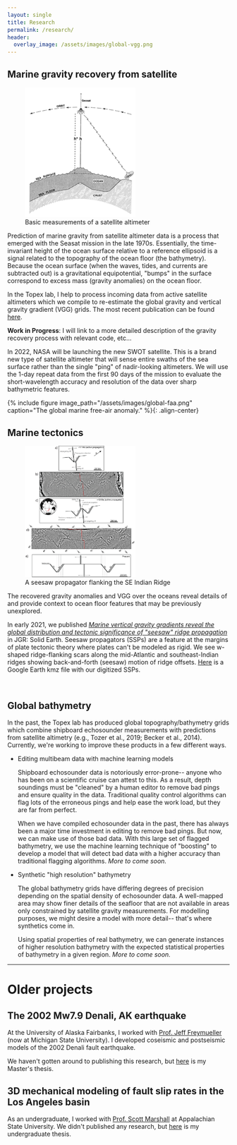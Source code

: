 ```yaml
---
layout: single
title: Research
permalink: /research/
header:
  overlay_image: /assets/images/global-vgg.png
---
```


## Marine gravity recovery from satellite

<figure class="align-right">
  <img src="/assets/images/Sat-altimetry.png" style="width:250px;"/>
  <figcaption>Basic measurements of a satellite altimeter</figcaption>
</figure>

Prediction of marine gravity from satellite altimeter data is a process that emerged with the Seasat mission in the late 1970s. Essentially, the time-invariant height of the ocean surface relative to a reference ellipsoid is a signal related to the topography of the ocean floor (the bathymetry). Because the ocean surface (when the waves, tides, and currents are subtracted out) is a gravitational equipotential, "bumps" in the surface correspond to excess mass (gravity anomalies) on the ocean floor.

In the Topex lab, I help to process incoming data from active satellite altimeters which we compile to re-estimate the global gravity and vertical gravity gradient (VGG) grids. The most recent publication can be found [here](/files/Sandwell_et_al-2019.pdf).

**Work in Progress**: I will link to a more detailed description of the gravity recovery process with relevant code, etc...

In 2022, NASA will be launching the new SWOT satellite. This is a brand new type of satellite altimeter that will sense entire swaths of the sea surface rather than the single "ping" of nadir-looking altimeters. We will use the 1-day repeat data from the first 90 days of the mission to evaluate the short-wavelength accuracy and resolution of the data over sharp bathymetric features.

{% include figure image_path="/assets/images/global-faa.png" caption="The global marine free-air anomaly." %}{: .align-center}

## Marine tectonics
<figure class="align-right">
  <img src="/assets/images/SSPs.png" style="width:250px;"/>
  <figcaption>A seesaw propagator flanking the SE Indian Ridge</figcaption>
</figure>

The recovered gravity anomalies and VGG over the oceans reveal details of and provide context to ocean floor features that may be previously unexplored.

In early 2021, we published [*Marine vertical gravity gradients reveal the global distribution and tectonic significance of "seesaw" ridge propagation*](/files/Harper_et_al-2021.pdf) in JGR: Solid Earth. Seesaw propagators (SSPs) are a feature at the margins of plate tectonic theory where plates can't be modeled as rigid. We see w-shaped ridge-flanking scars along the mid-Atlantic and southeast-Indian ridges showing back-and-forth (seesaw) motion of ridge offsets. [Here](/files/SSPs-ridges.kmz) is a Google Earth kmz file with our digitized SSPs.

<br/>

## Global bathymetry
In the past, the Topex lab has produced global topography/bathymetry grids which combine shipboard echosounder measurements with predictions from satellite altimetry (e.g., Tozer et al., 2019; Becker et al., 2014). Currently, we're working to improve these products in a few different ways.

* Editing multibeam data with machine learning models

  Shipboard echosounder data is notoriously error-prone-- anyone who has been on a scientific cruise can attest to this. As a result, depth soundings must be "cleaned" by a human editor to remove bad pings and ensure quality in the data. Traditional quality control algorithms can flag lots of the erroneous pings and help ease the work load, but they are far from perfect.

  When we have compiled echosounder data in the past, there has always been a major time investment in editing to remove bad pings. But now, we can make use of those bad data. With this large set of flagged bathymetry, we use the machine learning technique of "boosting" to develop a model that will detect bad data with a higher accuracy than traditional flagging algorithms. *More to come soon.*

* Synthetic "high resolution" bathymetry

  The global bathymetry grids have differing degrees of precision depending on the spatial density of echosounder data. A well-mapped area may show finer details of the seafloor that are not available in areas only constrained by satellite gravity measurements. For modelling purposes, we might desire a model with more detail-- that's where synthetics come in.

  Using spatial properties of real bathymetry, we can generate instances of higher resolution bathymetry with the expected statistical properties of bathymetry in a given region. *More to come soon.*

***

# Older projects
## The 2002 Mw7.9 Denali, AK earthquake
At the University of Alaska Fairbanks, I worked with [Prof. Jeff Freymueller](https://freymuel.msu.domains/jeff.html) (now at Michigan State University). I developed coseismic and postseismic models of the 2002 Denali fault earthquake.

We haven't gotten around to publishing this research, but [here](/files/harper_MS_thesis.pdf) is my Master's thesis.


## 3D mechanical modeling of fault slip rates in the Los Angeles basin
As an undergraduate, I worked with [Prof. Scott Marshall](https://www.appstate.edu/~marshallst/) at Appalachian State University. We didn't published any research, but [here](/files/hugh_BS_thesis.pdf) is my undergraduate thesis.
